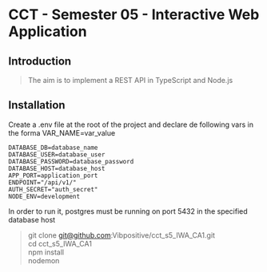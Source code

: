 # CCT - Semester 05 - Interactive Web Application

## Introduction

> The aim is to implement a REST API in TypeScript and Node.js 


## Installation

Create a .env file at the root of the project and declare de following vars in the forma VAR_NAME=var_value<br/>


```
DATABASE_DB=database_name
DATABASE_USER=database_user
DATABASE_PASSWORD=database_password
DATABASE_HOST=database_host
APP_PORT=application_port
ENDPOINT="/api/v1/"
AUTH_SECRET="auth_secret"
NODE_ENV=development
```

In order to run it, postgres must be running on port 5432 in the specified database host

> git clone git@github.com:Vibpositive/cct_s5_IWA_CA1.git<br/>
> cd cct_s5_IWA_CA1<br/>
> npm install<br/>
> nodemon<br/>